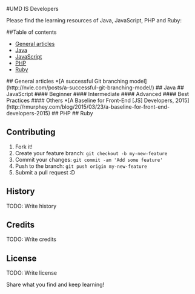 #UMD IS Developers

Please find the learning resources of Java, JavaScript, PHP and Ruby:

##Table of contents

* [General articles](#generalArticles)
* [Java](#java)
* [JavaScript](#javaScript)
* [PHP](#php)
* [Ruby](#ruby)

<a name="generalArticles"/>
## General articles
*[A successful Git branching model](http://nvie.com/posts/a-successful-git-branching-model/)
<a name="java"/>
## Java

<a name="javaScript"/>
## JavaScript
#### Beginner
#### Intermediate
#### Advanced
#### Best Practices
#### Others
*[A Baseline for Front-End [JS] Developers, 2015](http://rmurphey.com/blog/2015/03/23/a-baseline-for-front-end-developers-2015)

<a name="php"/>
## PHP

<a name="ruby"/>
## Ruby

## Contributing

1. Fork it!
2. Create your feature branch: `git checkout -b my-new-feature`
3. Commit your changes: `git commit -am 'Add some feature'`
4. Push to the branch: `git push origin my-new-feature`
5. Submit a pull request :D

## History

TODO: Write history

## Credits

TODO: Write credits

## License

TODO: Write license

Share what you find and keep learning!